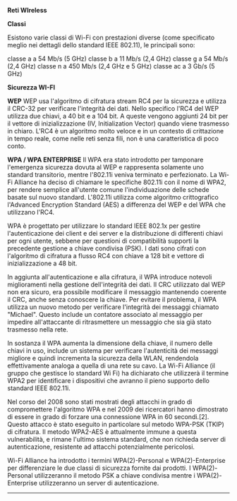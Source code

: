 **Reti WIreless**

**Classi**

Esistono varie classi di Wi-Fi con prestazioni diverse (come specificato meglio nei dettagli dello standard IEEE 802.11), le principali sono:

classe a a 54 Mb/s (5 GHz)
classe b a 11 Mb/s (2,4 GHz)
classe g a 54 Mb/s (2,4 GHz)
classe n a 450 Mb/s (2,4 GHz e 5 GHz)
classe ac a 3 Gb/s (5 GHz)


**Sicurezza WI-FI**

**WEP**
WEP usa l'algoritmo di cifratura stream RC4 per la sicurezza e utilizza il CRC-32 per verificare l'integrità dei dati. Nello specifico l'RC4 del WEP utilizza due chiavi, a 40 bit e a 104 bit. A queste vengono aggiunti 24 bit per il vettore di inizializzazione (IV, Initialization Vector) quando viene trasmesso in chiaro. L'RC4 è un algoritmo molto veloce e in un contesto di crittazione in tempo reale, come nelle reti senza fili, non è una caratteristica di poco conto.

**WPA / WPA ENTERPRISE**
Il WPA era stato introdotto per tamponare l'emergenza sicurezza dovuta al WEP e rappresenta solamente uno standard transitorio, mentre l'802.11i veniva terminato e perfezionato. La Wi-Fi Alliance ha deciso di chiamare le specifiche 802.11i con il nome di WPA2, per rendere semplice all'utente comune l'individuazione delle schede basate sul nuovo standard. L'802.11i utilizza come algoritmo crittografico l'Advanced Encryption Standard (AES) a differenza del WEP e del WPA che utilizzano l'RC4.

WPA è progettato per utilizzare lo standard IEEE 802.1x per gestire l'autenticazione dei client e dei server e la distribuzione di differenti chiavi per ogni utente, sebbene per questioni di compatibilità supporti la precedente gestione a chiave condivisa (PSK). I dati sono cifrati con l'algoritmo di cifratura a flusso RC4 con chiave a 128 bit e vettore di inizializzazione a 48 bit.

In aggiunta all'autenticazione e alla cifratura, il WPA introduce notevoli miglioramenti nella gestione dell'integrità dei dati. Il CRC utilizzato dal WEP non era sicuro, era possibile modificare il messaggio mantenendo coerente il CRC, anche senza conoscere la chiave. Per evitare il problema, il WPA utilizza un nuovo metodo per verificare l'integrità dei messaggi chiamato "Michael". Questo include un contatore associato al messaggio per impedire all'attaccante di ritrasmettere un messaggio che sia già stato trasmesso nella rete.

In sostanza il WPA aumenta la dimensione della chiave, il numero delle chiavi in uso, include un sistema per verificare l'autenticità dei messaggi migliore e quindi incrementa la sicurezza della WLAN, rendendola effettivamente analoga a quella di una rete su cavo. La Wi-Fi Alliance (il gruppo che gestisce lo standard Wi Fi) ha dichiarato che utilizzerà il termine WPA2 per identificare i dispositivi che avranno il pieno supporto dello standard IEEE 802.11i.

Nel corso del 2008 sono stati mostrati degli attacchi in grado di compromettere l'algoritmo WPA e nel 2009 dei ricercatori hanno dimostrato di essere in grado di forzare una connessione WPA in 60 secondi.[2]. Questo attacco è stato eseguito in particolare sul metodo WPA-PSK (TKIP) di cifratura. Il metodo WPA2-AES è attualmente immune a questa vulnerabilità, e rimane l'ultimo sistema standard, che non richieda server di autenticazione, resistente ad attacchi potenzialmente pericolosi.

Wi-Fi Alliance ha introdotto i termini WPA(2)-Personal e WPA(2)-Enterprise per differenziare le due classi di sicurezza fornite dai prodotti. I WPA(2)-Personal utilizzeranno il metodo PSK a chiave condivisa mentre i WPA(2)-Enterprise utilizzeranno un server di autenticazione.


----------


